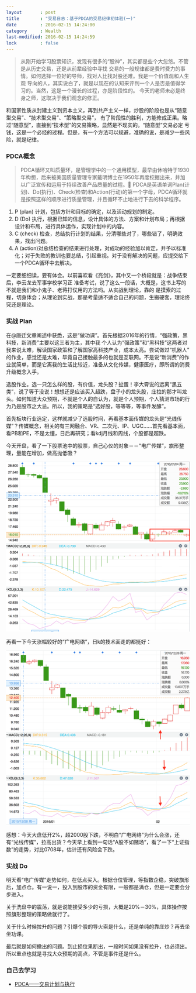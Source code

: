 ```yaml
---
layout       : post
title        : "交易日志：基于PDCA的交易纪律初体验(一)"
date         : 2016-02-15 14:24:00
category     : Wealth
last-modified: 2016-02-15 14:24:59
lock         : false
---
```


>从刚开始学习股票知识，发现有很多的“股神”，其实都是些个大忽悠。不管是从历史交易，还是从前辈经验中寻找
交易的一般规律都是费时费力的事情。如何选择一位好的导师，找对人比找对股还难。我是一个价值观和人生观
导向的人，其实说白了，就是以现在的认知来评判一个人是否是值得学习的。当然，这是一个漫长的过程，亦是阶段性的。
今天的老师未必是终身之师，这取决于我们观念的修正。

和国家性质从封建主义到资本主义，再到共产主义一样，炒股的阶段也是从“随意型交易”、“技术型交易”、“策略型交易”，
有了阶段性的胜利，方能修成正果。略过“随意型”，直接到“技术型”的交易策略，显然是不现实的。“随意型”交易必定
亏钱，这是一个必经的过程。但是，有一个方法可以规避，准确的说，是减少一些风险，就是纪律。

### PDCA概念

>PDCA循环又叫质量环，是管理学中的一个通用模型，最早由休哈特于1930年构想，后来被美国质量管理专家戴明博士在1950年再度挖掘出来，并加以广泛宣传和运用于持续改善产品质量的过程。
PDCA是英语单词Plan(计划)、Do(执行)、Check(检查)和Action(行动)的第一个字母，PDCA循环就是按照这样的顺序进行质量管理，并且循环不止地进行下去的科学程序。

1. P (plan) 计划，包括方针和目标的确定，以及活动规划的制定。
2. D (Do) 执行，根据已知的信息，设计具体的方法、方案和计划布局；再根据设计和布局，进行具体运作，实现计划中的内容。
3. C (check) 检查，总结执行计划的结果，分清哪些对了，哪些错了，明确效果，找出问题。
4. A (action)对总结检查的结果进行处理，对成功的经验加以肯定，并予以标准化；对于失败的教训也要总结，引起重视。对于没有解决的问题，应提交给下一个PDCA循环中去解决。

一定要细细读，要有体会。以前喜欢看《亮剑》，其中又一个桥段就是：战争结束后，李云龙去军事学校学习正
准备考试，说了这么一段话，大概是，这书上写的不就是我们和小鬼子、老蒋打仗用的方法吗。从实战到理论，靠的
是摸索的过程，切身体会；从理论到实战，那是考量适不适合自己的问题，生搬硬套，理论终究还是理论。

### 实战 Plan

在@唐迁文章阐述中获悉，这是“做功课”。首先根据2016年的行情，“强政策，黑科技，新消费”主要以这三者为主，其中我
个人认为“强政策”和“黑科技”这两者对我来说太难，解读国家政策和了解国家高科技产业，成本太高。尝试做过“机器人”
的作业，感觉还是太难，毕竟自己接触最多的也就是互联网。不是说“新消费”的作业就简单，而是它离我的生活比较近，准备从文化传媒，健康医疗，即所谓的消费升级概念入手。

选股作业。选一只怎么样的股，有价值，龙头股？扯蛋！李大霄说的远离“黑五类”，说了等于没说！想想还是应该买入超跌，盘子小的龙头股，庄拉的那才叫龙头。如何知道大众预期，不就是个人的自认为，就是个人预期，个人猜测市场的行为乃是股市之大忌。所以，我的策略是“选好股，等等等，等事件发酵”。

首先板块行业选定，这样就减少了选股时间，再看基本面传媒的龙头是“光线传媒”？传媒概念，相关的有三网融合、VR、二次元、IP、UGC......首先看基本面，看PB和PE，不是太懂，日后再研究；看kdj月线和周线，个股都是超跌。

今天开盘，看了一下股票池中的股票，自己心仪的对象－－“电广传媒”，旗形整理，量能在增加，做高抛低吸？

![stock-with-pdca-02](/img/2016/stock-with-pdca-02.png)

再看一下今天涨幅较好的“广电网络”，日k的技术面走的都挺好：

![stock-with-pdca-01](/img/2016/stock-with-pdca-01.png)

感想：今天大盘低开2%，超2000股下跌，不明白“广电网络”为什么会涨，还有“光线传媒”，拉高出货？今天早上看到一句话“A股不如赌场”，看了一下“上证指数”的走势，对比0708年，估计还有风险会下跌。

### 实战 Do

明天看“电广传媒”走势如何，在低点买入。根据仓位管理，等指数企稳，突破旗形后，加点仓。有一说一，投入到股市的资金有限，一般都是满仓，但是一定要会分步进入。

关于洗盘中的震荡，就是说能接受多少的亏损，大概是20%－30%，具体操作按照旗形整理的策略做就行了。

关于什么时候拉升的问题？引爆个股的导火索是什么，还是单纯的靠庄炒？再去坐坐功课。

最后就是如何撤出的问题。到止损位果断出，一段时间如果没有拉升，也必须出。所以重点也就是寻找大众预期的高点，不管是事件还是什么。

### 自己去学习

- [PDCA——交易计划与执行](http://weibo.com/p/1001603877489008325215?mod=zwenzhang)
